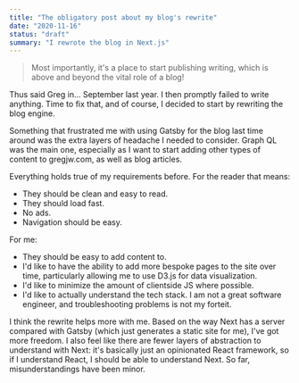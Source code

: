 ```yaml
---
title: "The obligatory post about my blog's rewrite"
date: "2020-11-16"
status: "draft"
summary: "I rewrote the blog in Next.js"
---
```


> Most importantly, it's a place to start publishing writing, which is above and beyond the vital role of a blog!

Thus said Greg in... September last year. I then promptly failed to write anything. Time to fix that, and of course, I decided to start by rewriting the blog engine. 

Something that frustrated me with using Gatsby for the blog last time around was the extra layers of headache I needed to consider. Graph QL was the main one, especially as I want to start adding other types of content to gregjw.com, as well as blog articles. 

Everything holds true of my requirements before. For the reader that means:
- They should be clean and easy to read.
- They should load fast.
- No ads.
- Navigation should be easy.

For me:
- They should be easy to add content to.
- I'd like to have the ability to add more bespoke pages to the site over time, particularly allowing me to use D3.js for data visualization.
- I'd like to minimize the amount of clientside JS where possible.
- I'd like to actually understand the tech stack. I am not a great software engineer, and troubleshooting problems is not my forteit.

I think the rewrite helps more with me. Based on the way Next has a server compared with Gatsby (which just generates a static site for me), I've got more freedom. I also feel like there are fewer layers of abstraction to understand with Next: it's basically just an opinionated React framework, so if I understand React, I should be able to understand Next. So far, misunderstandings have been minor.